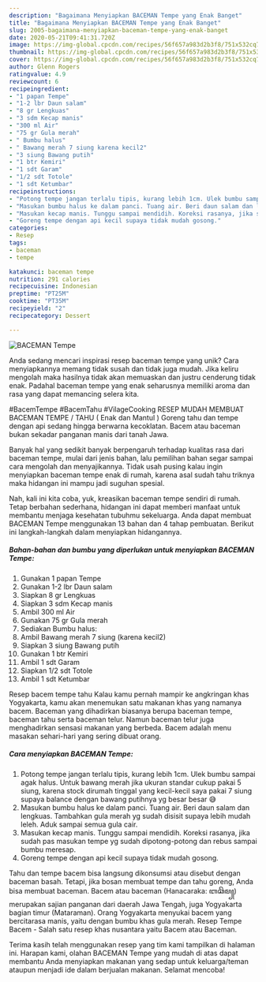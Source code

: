 ```yaml
---
description: "Bagaimana Menyiapkan BACEMAN Tempe yang Enak Banget"
title: "Bagaimana Menyiapkan BACEMAN Tempe yang Enak Banget"
slug: 2005-bagaimana-menyiapkan-baceman-tempe-yang-enak-banget
date: 2020-05-21T09:41:31.720Z
image: https://img-global.cpcdn.com/recipes/56f657a983d2b3f8/751x532cq70/baceman-tempe-foto-resep-utama.jpg
thumbnail: https://img-global.cpcdn.com/recipes/56f657a983d2b3f8/751x532cq70/baceman-tempe-foto-resep-utama.jpg
cover: https://img-global.cpcdn.com/recipes/56f657a983d2b3f8/751x532cq70/baceman-tempe-foto-resep-utama.jpg
author: Glenn Rogers
ratingvalue: 4.9
reviewcount: 6
recipeingredient:
- "1 papan Tempe"
- "1-2 lbr Daun salam"
- "8 gr Lengkuas"
- "3 sdm Kecap manis"
- "300 ml Air"
- "75 gr Gula merah"
- " Bumbu halus"
- " Bawang merah 7 siung karena kecil2"
- "3 siung Bawang putih"
- "1 btr Kemiri"
- "1 sdt Garam"
- "1/2 sdt Totole"
- "1 sdt Ketumbar"
recipeinstructions:
- "Potong tempe jangan terlalu tipis, kurang lebih 1cm. Ulek bumbu sampai agak halus. Untuk bawang merah jika ukuran standar cukup pakai 5 siung, karena stock dirumah tinggal yang kecil-kecil saya pakai 7 siung supaya balance dengan bawang putihnya yg besar besar 😅"
- "Masukan bumbu halus ke dalam panci. Tuang air. Beri daun salam dan lengkuas. Tambahkan gula merah yg sudah disisit supaya lebih mudah leleh. Aduk sampai semua gula cair."
- "Masukan kecap manis. Tunggu sampai mendidih. Koreksi rasanya, jika sudah pas masukan tempe yg sudah dipotong-potong dan rebus sampai bumbu meresap."
- "Goreng tempe dengan api kecil supaya tidak mudah gosong."
categories:
- Resep
tags:
- baceman
- tempe

katakunci: baceman tempe 
nutrition: 291 calories
recipecuisine: Indonesian
preptime: "PT25M"
cooktime: "PT35M"
recipeyield: "2"
recipecategory: Dessert

---
```



![BACEMAN Tempe](https://img-global.cpcdn.com/recipes/56f657a983d2b3f8/751x532cq70/baceman-tempe-foto-resep-utama.jpg)

Anda sedang mencari inspirasi resep baceman tempe yang unik? Cara menyiapkannya memang tidak susah dan tidak juga mudah. Jika keliru mengolah maka hasilnya tidak akan memuaskan dan justru cenderung tidak enak. Padahal baceman tempe yang enak seharusnya memiliki aroma dan rasa yang dapat memancing selera kita.

#BacemTempe #BacemTahu #VilageCooking RESEP MUDAH MEMBUAT BACEMAN TEMPE / TAHU ( Enak dan Mantul ) Goreng tahu dan tempe dengan api sedang hingga berwarna kecoklatan. Bacem atau baceman bukan sekadar panganan manis dari tanah Jawa.

Banyak hal yang sedikit banyak berpengaruh terhadap kualitas rasa dari baceman tempe, mulai dari jenis bahan, lalu pemilihan bahan segar sampai cara mengolah dan menyajikannya. Tidak usah pusing kalau ingin menyiapkan baceman tempe enak di rumah, karena asal sudah tahu triknya maka hidangan ini mampu jadi suguhan spesial.


Nah, kali ini kita coba, yuk, kreasikan baceman tempe sendiri di rumah. Tetap berbahan sederhana, hidangan ini dapat memberi manfaat untuk membantu menjaga kesehatan tubuhmu sekeluarga. Anda dapat membuat BACEMAN Tempe menggunakan 13 bahan dan 4 tahap pembuatan. Berikut ini langkah-langkah dalam menyiapkan hidangannya.

<!--inarticleads1-->

##### Bahan-bahan dan bumbu yang diperlukan untuk menyiapkan BACEMAN Tempe:

1. Gunakan 1 papan Tempe
1. Gunakan 1-2 lbr Daun salam
1. Siapkan 8 gr Lengkuas
1. Siapkan 3 sdm Kecap manis
1. Ambil 300 ml Air
1. Gunakan 75 gr Gula merah
1. Sediakan  Bumbu halus:
1. Ambil  Bawang merah 7 siung (karena kecil2)
1. Siapkan 3 siung Bawang putih
1. Gunakan 1 btr Kemiri
1. Ambil 1 sdt Garam
1. Siapkan 1/2 sdt Totole
1. Ambil 1 sdt Ketumbar


Resep bacem tempe tahu Kalau kamu pernah mampir ke angkringan khas Yogyakarta, kamu akan menemukan satu makanan khas yang namanya bacem. Baceman yang dihadirkan biasanya berupa baceman tempe, baceman tahu serta baceman telur. Namun baceman telur juga menghadirkan sensasi makanan yang berbeda. Bacem adalah menu masakan sehari-hari yang sering dibuat orang. 

<!--inarticleads2-->

##### Cara menyiapkan BACEMAN Tempe:

1. Potong tempe jangan terlalu tipis, kurang lebih 1cm. Ulek bumbu sampai agak halus. Untuk bawang merah jika ukuran standar cukup pakai 5 siung, karena stock dirumah tinggal yang kecil-kecil saya pakai 7 siung supaya balance dengan bawang putihnya yg besar besar 😅
1. Masukan bumbu halus ke dalam panci. Tuang air. Beri daun salam dan lengkuas. Tambahkan gula merah yg sudah disisit supaya lebih mudah leleh. Aduk sampai semua gula cair.
1. Masukan kecap manis. Tunggu sampai mendidih. Koreksi rasanya, jika sudah pas masukan tempe yg sudah dipotong-potong dan rebus sampai bumbu meresap.
1. Goreng tempe dengan api kecil supaya tidak mudah gosong.


Tahu dan tempe bacem bisa langsung dikonsumsi atau disebut dengan baceman basah. Tetapi, jika bosan membuat tempe dan tahu goreng, Anda bisa membuat baceman. Bacem atau baceman (Hanacaraka: ꦧꦕꦼꦩ꧀) merupakan sajian panganan dari daerah Jawa Tengah, juga Yogyakarta bagian timur (Mataraman). Orang Yogyakarta menyukai bacem yang bercitarasa manis, yaitu dengan bumbu khas gula merah. Resep Tempe Bacem - Salah satu resep khas nusantara yaitu Bacem atau Baceman. 

Terima kasih telah menggunakan resep yang tim kami tampilkan di halaman ini. Harapan kami, olahan BACEMAN Tempe yang mudah di atas dapat membantu Anda menyiapkan makanan yang sedap untuk keluarga/teman ataupun menjadi ide dalam berjualan makanan. Selamat mencoba!
